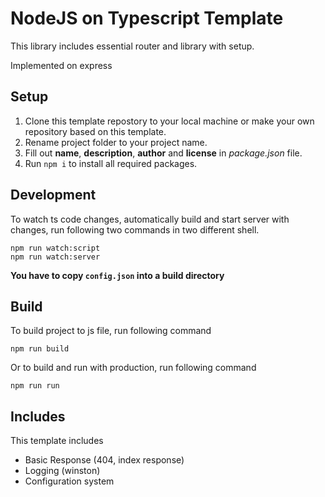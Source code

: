 # NodeJS on Typescript Template

This library includes essential router and library with setup.

Implemented on express

## Setup
1. Clone this template repostory to your local machine or make your own repository based on this template.
2. Rename project folder to your project name.
3. Fill out **name**, **description**, **author** and **license** in *package.json* file.
4. Run `npm i` to install all required packages.

## Development
To watch ts code changes, automatically build and start server with changes, run following two commands in two different shell.
```
npm run watch:script
npm run watch:server
```
**You have to copy `config.json` into a build directory**

## Build
To build project to js file, run following command
```
npm run build
```
Or to build and run with production, run following command
```
npm run run
```

## Includes
This template includes
* Basic Response (404, index response)
* Logging (winston)
* Configuration system